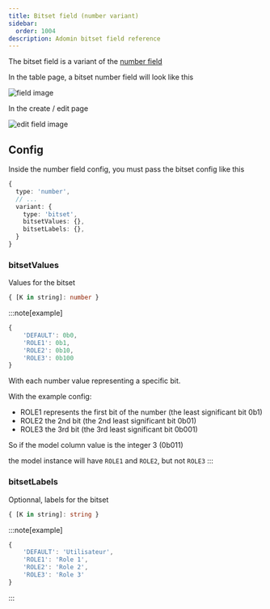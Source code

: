 ```yaml
---
title: Bitset field (number variant)
sidebar:
  order: 1004
description: Adomin bitset field reference
---
```


The bitset field is a variant of the [number field](/adomin/reference/views/models/number)

In the table page, a bitset number field will look like this

![field image](~/assets/images/reference/models/number/table_bitset.png)

In the create / edit page

![edit field image](~/assets/images/reference/models/number/bitset.png)

## Config

Inside the number field config, you must pass the bitset config like this

```ts
{
  type: 'number',
  // ...
  variant: {
    type: 'bitset',
    bitsetValues: {},
    bitsetLabels: {},
  }
}
```

### bitsetValues

Values for the bitset

```ts
{ [K in string]: number }
```

:::note[example]

```ts
{
	'DEFAULT': 0b0,
	'ROLE1': 0b1,
	'ROLE2': 0b10,
	'ROLE3': 0b100
}
```

With each number value representing a specific bit.

With the example config:

- ROLE1 represents the first bit of the number (the least significant bit 0b1)
- ROLE2 the 2nd bit (the 2nd least significant bit 0b01)
- ROLE3 the 3rd bit (the 3rd least significant bit 0b001)

So if the model column value is the integer 3 (0b011)

the model instance will have `ROLE1` and `ROLE2`, but not `ROLE3`
:::

### bitsetLabels

Optionnal, labels for the bitset

```ts
{ [K in string]: string }
```

:::note[example]

```ts
{
	'DEFAULT': 'Utilisateur',
	'ROLE1': 'Role 1',
	'ROLE2': 'Role 2',
	'ROLE3': 'Role 3'
}
```

:::
